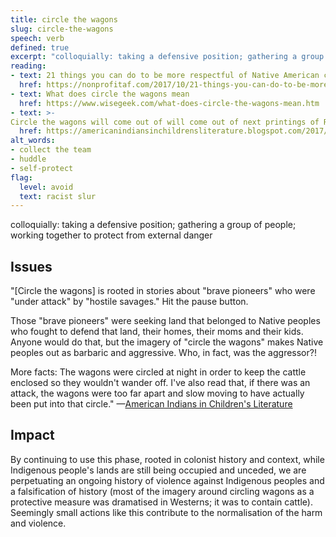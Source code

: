 ```yaml
---
title: circle the wagons
slug: circle-the-wagons
speech: verb
defined: true
excerpt: "colloquially: taking a defensive position; gathering a group of people; working together to protect from external danger"
reading:
- text: 21 things you can do to be more respectful of Native American cultures
  href: https://nonprofitaf.com/2017/10/21-things-you-can-do-to-be-more-respectful-of-native-american-cultures/#more-4624
- text: What does circle the wagons mean
  href: https://www.wisegeek.com/what-does-circle-the-wagons-mean.htm
- text: >-
Circle the wagons will come out of will come out of next printings of Robin Benway's FAR FROM THE TREE
  href: https://americanindiansinchildrensliterature.blogspot.com/2017/12/circle-wagons-will-come-out-of-next.html
alt_words:
- collect the team
- huddle
- self-protect
flag:
  level: avoid
  text: racist slur
---
```


colloquially: taking a defensive position; gathering a group of people; working together to protect from external danger

## Issues

"[Circle the wagons] is rooted in stories about "brave pioneers" who were "under attack" by "hostile savages." Hit the pause button.

Those "brave pioneers" were seeking land that belonged to Native peoples who fought to defend that land, their homes, their moms and their kids. Anyone would do that, but the imagery of "circle the wagons" makes Native peoples out as barbaric and aggressive. Who, in fact, was the aggressor?!

More facts: The wagons were circled at night in order to keep the cattle enclosed so they wouldn't wander off. I've also read that, if there was an attack, the wagons were too far apart and slow moving to have actually been put into that circle." —[American Indians in Children's Literature](https://americanindiansinchildrensliterature.blogspot.com/p/all-you-do-is-complain.html)

## Impact

By continuing to use this phase, rooted in colonist history and context, while Indigenous people's lands are still being occupied and unceded, we are perpetuating an ongoing history of violence against Indigenous peoples and a falsification of history (most of the imagery around circling wagons as a protective measure was dramatised in Westerns; it was to contain cattle). Seemingly small actions like this contribute to the normalisation of the harm and violence.
